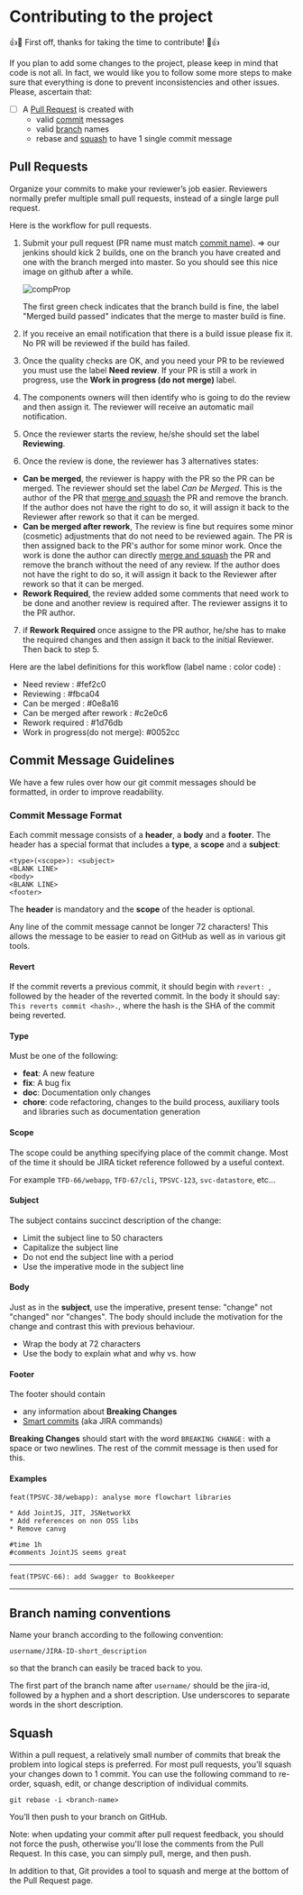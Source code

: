 # Contributing to the project

:+1::tada: First off, thanks for taking the time to contribute! :tada::+1:


If you plan to add some changes to the project, please keep in mind that code is not all. In fact, we would like you to follow 
some more steps to make sure that everything is done to prevent inconsistencies and other issues. Please, ascertain that:

- [ ] A [Pull Request](#pull-request) is created with 
  - valid [commit](#commit) messages
  - valid [branch](#branch-naming-conventions) names
  - rebase and [squash](#squash) to have 1 single commit message



## <a name="pull-request"></a> Pull Requests

Organize your commits to make your reviewer’s job easier. Reviewers normally prefer multiple small pull requests, instead of a 
single large pull request. 


Here is the workflow for pull requests.

1. Submit your pull request (PR name must match [commit name](#commit)).
   => our jenkins should kick 2 builds, one on the branch you have created and one with the branch merged into master.
   So you should see this nice image on github after a while.
   
   ![compProp](https://github.com/Talend/components/wiki/images/Pull_Requests_all_ok_Talend_components.png)
   
   The first green check indicates that the branch build is fine, the label "Merged build passed" indicates that the merge to master build is fine. 
2. If you receive an email notification that there is a build issue please fix it. No PR will be reviewed if the build has failed.
3. Once the quality checks are OK, and you need your PR to be reviewed you must use the label **Need review**. If your PR is still a work in progress, use the **Work in progress (do not merge)** label.
4. The components owners will then identify who is going to do the review and then assign it. The reviewer will receive an automatic mail notification.
5. Once the reviewer starts the review, he/she should set the label **Reviewing**.
6. Once the review is done, the reviewer has 3 alternatives states:
  * **Can be merged**, the reviewer is happy with the PR so the PR can be merged. The reviewer should set the label *Can be Merged*. This is the author of the PR that [merge and squash](#squash) the PR and remove the branch. If the author does not have the right to do so, it will assign it back to the Reviewer after rework so that it can be merged.
  * **Can be merged after rework**, The review is fine but requires some minor (cosmetic) adjustments that do not need to be reviewed again. The PR is then assigned back to the PR's author for some minor work. Once the work is done the author can directly [merge and squash](#squash) the PR and remove the branch without the need of any review. If the author does not have the right to do so, it will assign it back to the Reviewer after rework so that it can be merged.
  * **Rework Required**, the review added some comments that need work to be done and another review is required after. The reviewer assigns it to the PR author.
7. if **Rework Required** once assigne to the PR author, he/she has to make the required changes and then assign it back to the initial Reviewer. Then back to step 5.



Here are the label definitions for this workflow (label name : color code) :
* Need review                   : #fef2c0
* Reviewing                     : #fbca04
* Can be merged                 : #0e8a16
* Can be merged after rework    : #c2e0c6
* Rework required               : #1d76db
* Work in progress(do not merge): #0052cc


## <a name="commit"></a> Commit Message Guidelines

We have a few rules over how our git commit messages should be formatted, in order to improve readability. 

### Commit Message Format
Each commit message consists of a **header**, a **body** and a **footer**.  The
header has a special
format that includes a **type**, a **scope** and a **subject**:

```
<type>(<scope>): <subject>
<BLANK LINE>
<body>
<BLANK LINE>
<footer>
```

The **header** is mandatory and the **scope** of the header is optional.

Any line of the commit message cannot be longer 72 characters! This allows the message to be easier to read on GitHub as well as in various git tools.

#### Revert
If the commit reverts a previous commit, it should begin with `revert: `, followed by the header of the reverted commit.
In the body it should say: `This reverts commit <hash>.`, where the hash is the SHA of the commit being reverted.

#### Type
Must be one of the following:

* **feat**: A new feature
* **fix**: A bug fix
* **doc**: Documentation only changes
* **chore**: code refactoring, changes to the build process, auxiliary tools 
  and libraries such as documentation generation

#### Scope
The scope could be anything specifying place of the commit change. Most of the time it should be JIRA ticket reference followed by a useful context.

For example `TFD-66/webapp`, `TFD-67/cli`, `TPSVC-123`, `svc-datastore`, etc...

#### Subject
The subject contains succinct description of the change:

- Limit the subject line to 50 characters
- Capitalize the subject line
- Do not end the subject line with a period
- Use the imperative mode in the subject line

#### Body
Just as in the **subject**, use the imperative, present tense: "change" not "changed" nor "changes".
The body should include the motivation for the change and contrast this with previous behaviour.

- Wrap the body at 72 characters
- Use the body to explain what and why vs. how

#### Footer
The footer should contain

* any information about **Breaking Changes**
* [Smart commits](https://confluence.atlassian.com/fisheye/using-smart-commits-298976812.html) (aka JIRA commands)

**Breaking Changes** should start with the word `BREAKING CHANGE:` with a space or two newlines. The rest of the commit message is then used for this.

#### Examples

```
feat(TPSVC-38/webapp): analyse more flowchart libraries

* Add JointJS, JIT, JSNetworkX
* Add references on non OSS libs
* Remove canvg

#time 1h
#comments JointJS seems great
```

---

```
feat(TPSVC-66): add Swagger to Bookkeeper
```

---


## Branch naming conventions

Name your branch according to the following convention:

```username/JIRA-ID-short_description```

so that the branch can easily be traced back to you.

The first part of the branch name after ```username/``` should be the jira-id, followed by a hyphen and a short description. Use underscores to separate words in the short description.

## <a name="squash"></a> Squash

Within a pull request, a relatively small number of commits that break the problem into logical steps 
is preferred. For most pull requests, you’ll squash your changes down to 1 commit. You can use the following command to re-order, 
squash, edit, or change description of individual commits.

```git rebase -i <branch-name>```

You’ll then push to your branch on GitHub. 

Note: when updating your commit after pull request feedback, you should not force the push, otherwise you'll lose the comments from the Pull Request. In this case, you can simply pull, merge, and then push.

In addition to that, Git provides a tool to squash and merge at the bottom of the Pull Request page.
